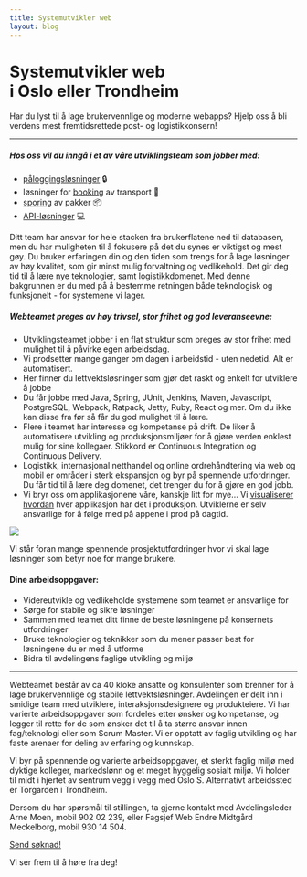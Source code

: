 ```yaml
---
title: Systemutvikler web
layout: blog
---
```


# Systemutvikler web<br> i Oslo eller Trondheim

Har du lyst til å lage brukervennlige og moderne webapps? Hjelp oss å bli verdens mest fremtidsrettede post- og logistikkonsern!

---

##### Hos oss vil du inngå i et av våre utviklingsteam som jobber med:

* [påloggingsløsninger](https://id.bring.com/) 🔒
* løsninger for [booking](https://bring.no/booking) av transport 🚚
* [sporing](https://sporing.bring.no/) av pakker 📦
* [API-løsninger](https://developer.bring.com/) 💻

Ditt team har ansvar for hele stacken fra brukerflatene ned til databasen, men du har muligheten til å fokusere på det du synes er viktigst og mest gøy. Du bruker erfaringen din og den tiden som trengs for å lage løsninger av høy kvalitet, som gir minst mulig forvaltning og vedlikehold. Det gir deg tid til å lære nye teknologier, samt logistikkdomenet. Med denne bakgrunnen er du med på å bestemme retningen både teknologisk og funksjonelt - for systemene vi lager.

##### Webteamet preges av høy trivsel, stor frihet og god leveranseevne:

* Utviklingsteamet jobber i en flat struktur som preges av stor frihet med mulighet til å påvirke egen arbeidsdag.
* Vi prodsetter mange ganger om dagen i arbeidstid - uten nedetid. Alt er automatisert.
* Her finner du lettvektsløsninger som gjør det raskt og enkelt for utviklere å jobbe
* Du får jobbe med Java, Spring, JUnit, Jenkins, Maven, Javascript, PostgreSQL, Webpack, Ratpack, Jetty, Ruby, React og mer. Om du ikke kan disse fra før så får du god mulighet til å lære.
* Flere i teamet har interesse og kompetanse på drift. De liker å automatisere utvikling og produksjonsmiljøer for å gjøre verden enklest mulig for sine kollegaer. Stikkord er Continuous Integration og Continuous Delivery.
* Logistikk, internasjonal netthandel og online ordrehåndtering via web og mobil er områder i sterk ekspansjon og byr på spennende utfordringer. Du får tid til å lære deg domenet, det trenger du for å gjøre en god jobb.
* Vi bryr oss om applikasjonene våre, kanskje litt for mye… Vi [visualiserer hvordan](/blog/metrics-at-mybring/) hver applikasjon har det i produksjon. Utviklerne er selv ansvarlige for å følge med på appene i prod på dagtid.

<img src="{{ site.baseurl }}/img/many_graphs.png" />

Vi står foran mange spennende prosjektutfordringer hvor vi skal lage løsninger som betyr noe for mange brukere.

#### Dine arbeidsoppgaver:

* Videreutvikle og vedlikeholde systemene som teamet er ansvarlige for
* Sørge for stabile og sikre løsninger
* Sammen med teamet ditt finne de beste løsningene på konsernets utfordringer
* Bruke teknologier og teknikker som du mener passer best for løsningene du er med å utforme
* Bidra til avdelingens faglige utvikling og miljø

---

Webteamet består av ca 40 kloke ansatte og konsulenter som brenner for å lage brukervennlige og stabile lettvektsløsninger. Avdelingen er delt inn i smidige team med utviklere, interaksjonsdesignere og produkteiere. Vi har varierte arbeidsoppgaver som fordeles etter ønsker og kompetanse, og legger til rette for de som ønsker det til å ta større ansvar innen fag/teknologi eller som Scrum Master. Vi er opptatt av faglig utvikling og har faste arenaer for deling av erfaring og kunnskap.

Vi byr på spennende og varierte arbeidsoppgaver, et sterkt faglig miljø med dyktige kolleger, markedslønn og et meget hyggelig sosialt miljø. Vi holder til midt i hjertet av sentrum vegg i vegg med Oslo S. Alternativt arbeidssted er Torgarden i Trondheim.

Dersom du har spørsmål til stillingen, ta gjerne kontakt med
Avdelingsleder Arne Moen, mobil 902&nbsp;02&nbsp;239,
eller Fagsjef Web Endre Midtgård Meckelborg, mobil 930&nbsp;14&nbsp;504.

[Send søknad!](mailto:arne.moen@bring.com?cc=endre.midtgard.meckelborg@bring.com)

Vi ser frem til å høre fra deg!
